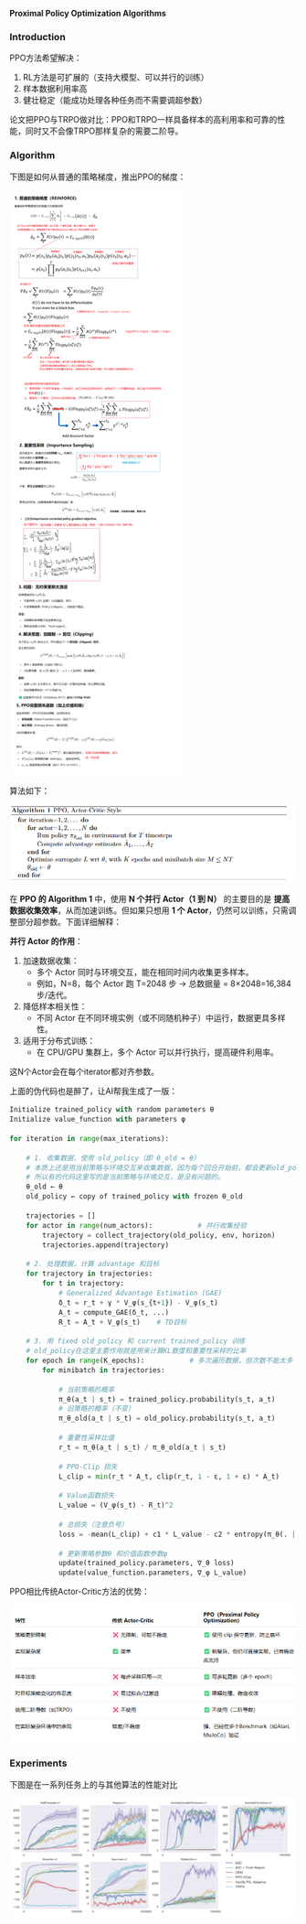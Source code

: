 **Proximal Policy Optimization Algorithms**

### Introduction

PPO方法希望解决：

1. RL方法是可扩展的（支持大模型、可以并行的训练）
2. 样本数据利用率高
3. 健壮稳定（能成功处理各种任务而不需要调超参数）

论文把PPO与TRPO做对比：PPO和TRPO一样具备样本的高利用率和可靠的性能，同时又不会像TRPO那样复杂的需要二阶导。



### Algorithm

下图是如何从普通的策略梯度，推出PPO的梯度：

![image-20250428170541008](img/image-20250428170541008.png)

算法如下：

![image-20250428172930277](img/image-20250428172930277.png)

在 **PPO 的 Algorithm 1** 中，使用 **N 个并行 Actor（1 到 N）** 的主要目的是 **提高数据收集效率**，从而加速训练。但如果只想用 **1 个 Actor**，仍然可以训练，只需调整部分超参数。下面详细解释：

**并行 Actor 的作用**：

1. 加速数据收集：
   - 多个 Actor 同时与环境交互，能在相同时间内收集更多样本。
   - 例如，N=8，每个 Actor 跑 T=2048 步 → 总数据量 = 8×2048=16,384 步/迭代。
2. 降低样本相关性：
   - 不同 Actor 在不同环境实例（或不同随机种子）中运行，数据更具多样性。
3. 适用于分布式训练：
   - 在 CPU/GPU 集群上，多个 Actor 可以并行执行，提高硬件利用率。

这N个Actor会在每个iterator都对齐参数。



上面的伪代码也是醉了，让AI帮我生成了一版：

```python
Initialize trained_policy with random parameters θ
Initialize value_function with parameters φ

for iteration in range(max_iterations):
    
    # 1. 收集数据，使用 old_policy（即 θ_old = θ）
    # 本质上还是用当前策略与环境交互来收集数据，因为每个回合开始前，都会更新old_policy
    # 所以有的代码这里写的是当前策略与环境交互，是没有问题的。
    θ_old ← θ
    old_policy ← copy of trained_policy with frozen θ_old
    
    trajectories = []
    for actor in range(num_actors):           # 并行收集经验
        trajectory = collect_trajectory(old_policy, env, horizon)
        trajectories.append(trajectory)
    
    # 2. 处理数据，计算 advantage 和目标
    for trajectory in trajectories:
        for t in trajectory:
            # Generalized Advantage Estimation (GAE)
            δ_t = r_t + γ * V_φ(s_{t+1}) - V_φ(s_t)
            A_t = compute_GAE(δ_t, ...)
            R_t = A_t + V_φ(s_t)    # TD目标
    
    # 3. 用 fixed old_policy 和 current trained_policy 训练
    # old_policy在这里主要作用就是用来计算KL散度和重要性采样的比率
    for epoch in range(K_epochs):           # 多次遍历数据，但次数不能太多
        for minibatch in trajectories:
            
            # 当前策略的概率
            π_θ(a_t | s_t) = trained_policy.probability(s_t, a_t)
            # 旧策略的概率（不变）
            π_θ_old(a_t | s_t) = old_policy.probability(s_t, a_t)
            
            # 重要性采样比值
            r_t = π_θ(a_t | s_t) / π_θ_old(a_t | s_t)
            
            # PPO-Clip 损失
            L_clip = min(r_t * A_t, clip(r_t, 1 - ε, 1 + ε) * A_t)
            
            # Value函数损失
            L_value = (V_φ(s_t) - R_t)^2
            
            # 总损失（注意负号）
            loss = -mean(L_clip) + c1 * L_value - c2 * entropy(π_θ(. | s_t))

            # 更新策略参数θ 和价值函数参数φ
            update(trained_policy.parameters, ∇_θ loss)
            update(value_function.parameters, ∇_φ L_value)


```

PPO相比传统Actor-Critic方法的优势：

![image-20250520095951439](img/image-20250520095951439.png)

### Experiments

下图是在一系列任务上的与其他算法的性能对比

![image-20250428172038764](img/image-20250428172038764.png)